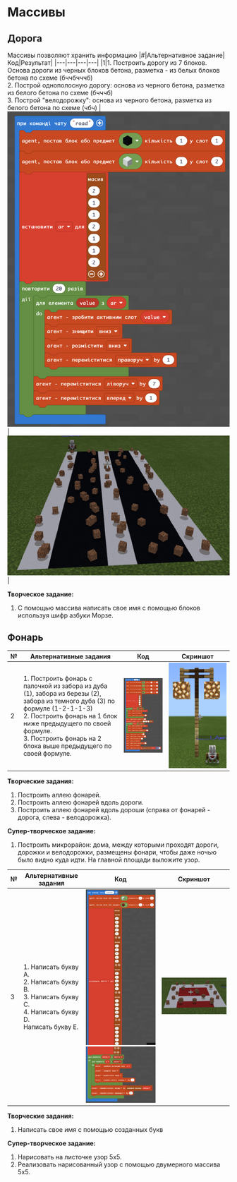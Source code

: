 # Массивы
## Дорога
Массивы позволяют хранить информацию
|#|Альтернативное задание|Код|Результат|
|---|---|---|---|
|1|1. Построить дорогу из 7 блоков. Основа дороги из черных блоков бетона, разметка - из белых блоков бетона по схеме (бччбчччб)<br>2. Построй однополосную дорогу: основа из черного бетона, разметка из белого бетона по схеме (бчччб)<br>3. Построй "велодорожку": основа из черного бетона, разметка из белого бетона по схеме (чбч) |<img src = "img/road01_block.png">|<img src = "img/road01.png">|


**Творческое задание:**
1. С помощью массива написать свое имя с помощью блоков используя шифр азбуки Морзе.


## Фонарь

|№|Альтернативные задания|Код|Скриншот|
|---|---|---|---|
|2|1. Построить фонарь с палочкой из забора из дуба (1), забора из березы (2), забора из темного дуба (3) по формуле (1-2-1-1-3)<br>2. Построить фонарь на 1 блок ниже предыдущего по своей формуле.<br>3. Построить фонарь на 2 блока выше предыдущего по своей формуле. |<img src = "img/light01_block.png">|<img src = "img/light01.png">|

**Творческие задания:**
1. Построить аллею фонарей.
2. Построить аллею фонарей вдоль дороги.
3. Построить аллею фонарей вдоль дороши (справа от фонарей - дорога, слева - велодорожка).

**Супер-творческое задание:**
1. Построить микрорайон: дома, между которыми проходят дороги, дорожки и велодорожки, размещены фонари, чтобы даже ночью было видно куда идти. На главной площади выложите узор.

|№|Альтернативные задания|Код|Скриншот|
|---|---|---|---|
|3|1. Написать букву A.<br>2. Написать букву B.<br>3. Написать букву C.<br> 4. Написать букву D.<br> Написать букву E.<br>|<img src = "img/letter01_block01.png">  <img src = "img/letter01_block02.png">|<img src = "img/letter01.png">|


**Творческие задания:**
1. Написать свое имя с помощью созданных букв

**Супер-творческое задание:**
1. Нарисовать на листочке узор 5х5.
2. Реализовать нарисованный узор с помощью двумерного массива 5х5.
